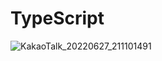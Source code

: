 # TypeScript
![KakaoTalk_20220627_211101491](https://user-images.githubusercontent.com/99241871/175938753-f916d89c-d9e9-4f6e-b583-9affec09abda.png)
